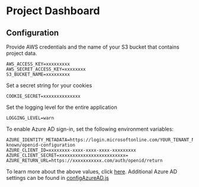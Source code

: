 # Project Dashboard

## Configuration

Provide AWS credentials and the name of your S3 bucket that contains project data.

```
AWS_ACCESS_KEY=xxxxxxxxx
AWS_SECRET_ACCESS_KEY=xxxxxxxx
S3_BUCKET_NAME=xxxxxxxxx
```

Set a secret string for your cookies

`COOKIE_SECRET=xxxxxxxxxxxxxx`

Set the logging level for the entire application

`LOGGING_LEVEL=warn`

To enable Azure AD sign-in, set the following environment variables:
 
```
AZURE_IDENTITY_METADATA=https://login.microsoftonline.com/YOUR_TENANT_NAME_OR_ID/.well-known/openid-configuration
AZURE_CLIENT_ID=xxxxxxxx-xxxx-xxxx-xxxx-xxxxxxxxx
AZURE_CLIENT_SECRET=xxxxxxxxxxxxxxxxxxxxxxxxx=
AZURE_RETURN_URL=https://xxxxxxxxxxx.com/auth/openid/return
```

To learn more about the above values, click [here](https://azure.microsoft.com/en-us/documentation/articles/active-directory-b2c-reference-oidc/#get-a-token).
Additional Azure AD settings can be found in [configAzureAD.js](app/configAzureAD.js)
